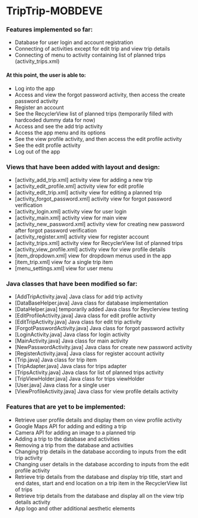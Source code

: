 # TripTrip-MOBDEVE

### Features implemented so far:
- Database for user login and account registration
- Connecting of activities except for edit trip and view trip details
- Connecting of menu to activity containing list of planned trips (activity_trips.xml)

#### At this point, the user is able to:
- Log into the app
- Access and view the forgot password activity, then access the create password activity
- Register an account
- See the RecyclerView list of planned trips (temporarily filled with hardcoded dummy data for now)
- Access and see the add trip activity
- Access the app menu and its options
- See the view profile activity, and then access the edit profile activity
- See the edit profile activity
- Log out of the app

### Views that have been added with layout and design: 
- [activity_add_trip.xml] activity view for adding a new trip
- [activity_edit_profile.xml] activity view for edit profile
- [activity_edit_trip.xml] activity view for editing a planned trip
- [activity_forgot_password.xml] activity view for forgot password verification
- [activity_login.xml] activity view for user login
- [activity_main.xml] activity view for main view
- [activity_new_password.xml] activity view for creating new password after forgot password verification
- [activity_register.xml] activity view for register account 
- [activity_trips.xml] activity view for RecyclerView list of planned trips
- [activity_view_profile.xml] activity view for view profile details
- [item_dropdown.xml] view for dropdown menus used in the app
- [item_trip.xml] view for a single trip item 
- [menu_settings.xml] view for user menu

### Java classes that have been modified so far:
- [AddTripActivity.java] Java class for add trip activity
- [DataBaseHelper.java] Java class for database implementation
- [DataHelper.java] temporarily added Java class for Reyclerview testing
- [EditProfileActivity.java] Java class for edit profile activity
- [EditTripActivity.java] Java class for edit trip activity
- [ForgotPasswordActivity.java] Java class for forgot password activity
- [LoginActivity.java] Java class for login activity
- [MainActivity.java] Java class for main activity
- [NewPasswordActivity.java] Java class for create new password activity
- [RegisterActivity.java] Java class for register account activity
- [Trip.java] Java class for trip item
- [TripAdapter.java] Java class for trips adapter
- [TripsActivity.java] Java class for list of planned trips activity
- [TripViewHolder.java] Java class for trips viewHolder
- [User.java] Java class for a single user
- [ViewProfileActivity.java] Java class for view profile details activity

### Features that are yet to be implemented:
- Retrieve user profile details and display them on view profile activity
- Google Maps API for adding and editing a trip
- Camera API for adding an image to a planned trip
- Adding a trip to the database and activities
- Removing a trip from the database and activities
- Changing trip details in the database according to inputs from the edit trip activity
- Changing user details in the database according to inputs from the edit profile activity
- Retrieve trip details from the database and display trip title, start and end dates, start and end location on a trip item in the RecyclerView list of trips
- Retrieve trip details from the database and display all on the view trip details activity
- App logo and other additional aesthetic elements
